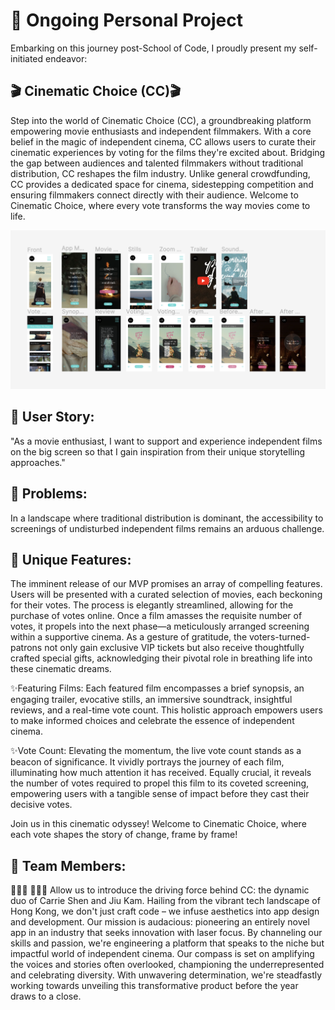 # 🎥 Ongoing Personal Project

Embarking on this journey post-School of Code, I proudly present my self-initiated endeavor:

## 🎬 Cinematic Choice (CC)🎬 

Step into the world of Cinematic Choice (CC), a groundbreaking platform empowering movie enthusiasts and independent filmmakers. With a core belief in the magic of independent cinema, CC allows users to curate their cinematic experiences by voting for the films they're excited about. Bridging the gap between audiences and talented filmmakers without traditional distribution, CC reshapes the film industry. Unlike general crowdfunding, CC provides a dedicated space for cinema, sidestepping competition and ensuring filmmakers connect directly with their audience. Welcome to Cinematic Choice, where every vote transforms the way movies come to life.

  ![plot](./FigmaCC.png)

## 📌 User Story:
"As a movie enthusiast, I want to support 
and experience independent films on the big screen 
so that I gain inspiration from their unique storytelling approaches."

## 📌 Problems:
In a landscape where traditional distribution is dominant, the accessibility to screenings of undisturbed independent films remains an arduous challenge.

## 📌 Unique Features:
The imminent release of our MVP promises an array of compelling features. Users will be presented with a curated selection of movies, each beckoning for their votes. The process is elegantly streamlined, allowing for the purchase of votes online. Once a film amasses the requisite number of votes, it propels into the next phase—a meticulously arranged screening within a supportive cinema. As a gesture of gratitude, the voters-turned-patrons not only gain exclusive VIP tickets but also receive thoughtfully crafted special gifts, acknowledging their pivotal role in breathing life into these cinematic dreams.

✨Featuring Films:
Each featured film encompasses a brief synopsis, an engaging trailer, evocative stills, an immersive soundtrack, insightful reviews, and a real-time vote count. This holistic approach empowers users to make informed choices and celebrate the essence of independent cinema.

✨Vote Count: 
Elevating the momentum, the live vote count stands as a beacon of significance. It vividly portrays the journey of each film, illuminating how much attention it has received. Equally crucial, it reveals the number of votes required to propel this film to its coveted screening, empowering users with a tangible sense of impact before they cast their decisive votes. 

Join us in this cinematic odyssey! Welcome to Cinematic Choice, where each vote shapes the story of change, frame by frame!

## 🔎 Team Members: 
👩🏻‍🎨 🧑🏻‍🌾
Allow us to introduce the driving force behind CC: the dynamic duo of Carrie Shen and Jiu Kam. Hailing from the vibrant tech landscape of Hong Kong, we don't just craft code – we infuse aesthetics into app design and development. Our mission is audacious: pioneering an entirely novel app in an industry that seeks innovation with laser focus. By channeling our skills and passion, we're engineering a platform that speaks to the niche but impactful world of independent cinema. Our compass is set on amplifying the voices and stories often overlooked, championing the underrepresented and celebrating diversity. With unwavering determination, we're steadfastly working towards unveiling this transformative product before the year draws to a close.
